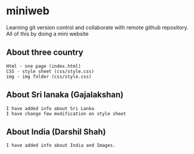  # miniweb
  Learning git version control and collaborate with remote github repository. All of this by doing a mini website 
 ## About three country 
	Html - one page (index.html)
	CSS - style sheet (css/style.css)
	img - img folder (css/style.css)
 ## About Sri lanaka (Gajalakshan)
    I have added info about Sri Lanka
	I have change few modification on style sheet
 ## About India (Darshil Shah)
    I have added info about India and Images. 
 